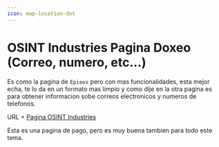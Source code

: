 ```yaml
---
icon: map-location-dot
---
```


# OSINT Industries Pagina Doxeo (Correo, numero, etc...)

Es como la pagina de `Epieos` pero con mas funcionalidades, esta mejor echa, te lo da en un formato mas limpio y como dije en la otra pagina es para obtener informacion sobe correos electronicos y numeros de telefonos.

URL = [Pagina OSINT Industries](https://www.osint.industries)

Esta es una pagina de pago, pero es muy buena tambien para todo este tema.
